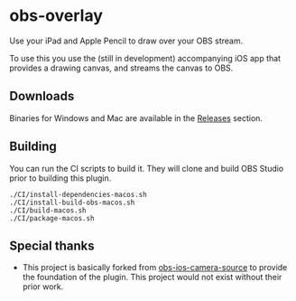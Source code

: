 obs-overlay
==============
Use your iPad and Apple Pencil to draw over your OBS stream.

To use this you use the (still in development) accompanying iOS app that provides a drawing canvas, and streams the canvas to OBS.

## Downloads

Binaries for Windows and Mac are available in the [Releases](https://github.com/grantjbutler/obs-overlay/releases) section.

## Building

You can run the CI scripts to build it. They will clone and build OBS Studio prior to building this plugin.

    ./CI/install-dependencies-macos.sh
    ./CI/install-build-obs-macos.sh
    ./CI/build-macos.sh
    ./CI/package-macos.sh


## Special thanks
- This project is basically forked from [obs-ios-camera-source](https://github.com/wtsnz/obs-ios-camera-source/) to provide the foundation of the plugin. This project would not exist without their prior work.
